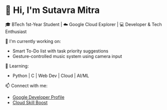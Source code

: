 # 👋 Hi, I'm Sutavra Mitra

🎓 BTech 1st-Year Student | ☁️ Google Cloud Explorer | 💻 Developer & Tech Enthusiast

🔭 I'm currently working on:
- Smart To-Do list with task priority suggestions
- Gesture-controlled music system using camera input

🌱 Learning:
- Python | C | Web Dev | Cloud | AI/ML

📫 Connect with me:
- [Google Developer Profile](your-link)
- [Cloud Skill Boost](your-skillboost-link)
